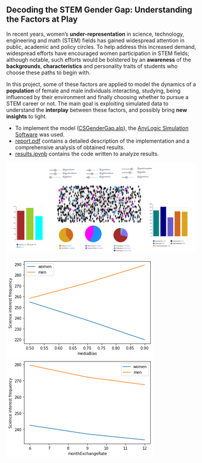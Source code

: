 ## __Decoding the STEM Gender Gap: Understanding the Factors at Play__

In recent years, women’s __under-representation__ in science, technology, engineering and math (STEM) fields has gained widespread attention in public, academic and policy circles. To help address this increased demand, widespread efforts have encouraged
women participation in STEM fields; although notable, such efforts would be bolstered by an __awareness__ of the __backgrounds__, __characteristics__ and personality traits of students who choose these paths to begin with. 

In this project, some of these factors are applied to model the dynamics of a __population__ of female and male individuals interacting, studying, being influenced by their environment and finally choosing whether to pursue a STEM career or not.
The main goal is exploiting simulated data to understand the __interplay__ between these factors, and possibly bring __new insights__ to light.

- To implement the model ([CSGenderGap.alp](https://github.com/aleceress/gendergap_simulation/blob/master/CSGenderGap.alp)), the [AnyLogic Simulation Software](https://www.anylogic.com/) was used.
- [report.pdf](https://github.com/aleceress/gendergap_simulation/blob/master/report.pdf) contains a detailed description of the implementation and a comprehensive analysis of obtained results.
- [results.ipynb](https://github.com/aleceress/gendergap_simulation/blob/master/report.pdf) contains the code written to analyze results.

![img](img/interface.png)

![img](img/mediabias.png) ![img](img/exchange.png)
